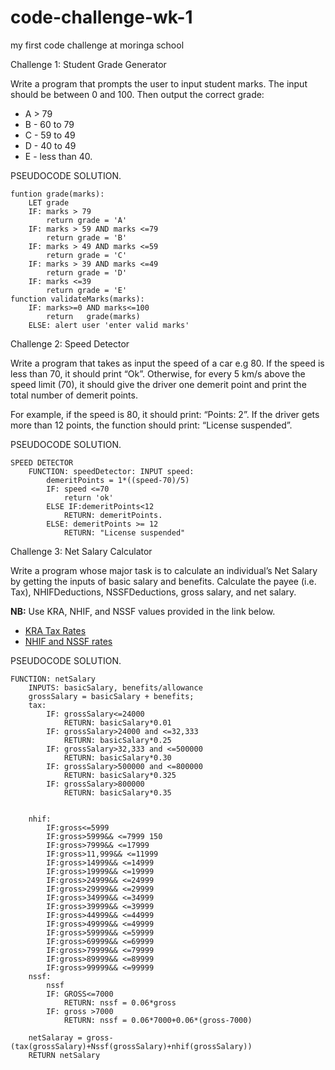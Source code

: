 # code-challenge-wk-1
my first code challenge at moringa school

Challenge 1: Student Grade Generator

Write a program that prompts the user to input student marks. The input should be between 0 and 100. Then output the correct grade:

- A > 79
- B - 60 to 79
- C - 59 to 49
- D - 40 to 49
- E - less than 40.

PSEUDOCODE SOLUTION.


    funtion grade(marks):
		LET grade
		IF: marks > 79
			return grade = 'A'
		IF: marks > 59 AND marks <=79
			return grade = 'B'
		IF: marks > 49 AND marks <=59
			return grade = 'C'
		IF: marks > 39 AND marks <=49
			return grade = 'D'
		IF: marks <=39
			return grade = 'E'
	function validateMarks(marks):
		IF: marks>=0 AND marks<=100
			return	 grade(marks)
		ELSE: alert user 'enter valid marks'
			

Challenge 2: Speed Detector

Write a program that takes as input the speed of a car e.g 80. If the speed is less than 70, it should print “Ok”. Otherwise, for every 5 km/s above the speed limit (70), it should give the driver one demerit point and print the total number of demerit points.

For example, if the speed is 80, it should print: “Points: 2”. If the driver gets more than 12 points, the function should print: “License suspended”.

PSEUDOCODE SOLUTION.

    SPEED DETECTOR
        FUNCTION: speedDetector: INPUT speed:
            demeritPoints = 1*((speed-70)/5)
            IF: speed <=70
                return 'ok'
            ELSE IF:demeritPoints<12
                RETURN: demeritPoints.
            ELSE: demeritPoints >= 12
                RETURN: "License suspended"


Challenge 3: Net Salary Calculator

Write a program whose major task is to calculate an individual’s Net Salary by getting the inputs of basic salary and benefits. Calculate the payee (i.e. Tax), NHIFDeductions, NSSFDeductions, gross salary, and net salary.

**NB:** Use KRA, NHIF, and NSSF values provided in the link below.

- [KRA Tax Rates](https://www.kra.go.ke/en/individual/calculate-tax/calculating-tax/paye)
- [NHIF and NSSF rates](https://www.aren.co.ke/payroll/taxrates.htm)

PSEUDOCODE SOLUTION.


    FUNCTION: netSalary
		INPUTS: basicSalary, benefits/allowance
		grossSalary = basicSalary + benefits;
		tax: 
			IF: grossSalary<=24000
				RETURN: basicSalary*0.01
			IF: grossSalary>24000 and <=32,333
				RETURN: basicSalary*0.25
			IF: grossSalary>32,333 and <=500000
				RETURN: basicSalary*0.30
			IF: grossSalary>500000 and <=800000
				RETURN: basicSalary*0.325
			IF: grossSalary>800000
				RETURN: basicSalary*0.35
			
		
		nhif:
			IF:gross<=5999 
			IF:gross>5999&& <=7999 150
			IF:gross>7999&& <=17999
			IF:gross>11,999&& <=11999
			IF:gross>14999&& <=14999
			IF:gross>19999&& <=19999
			IF:gross>24999&& <=24999
			IF:gross>29999&& <=29999
			IF:gross>34999&& <=34999
			IF:gross>39999&& <=39999
			IF:gross>44999&& <=44999
			IF:gross>49999&& <=49999
			IF:gross>59999&& <=59999
			IF:gross>69999&& <=69999
			IF:gross>79999&& <=79999
			IF:gross>89999&& <=89999
			IF:gross>99999&& <=99999
        nssf:
            nssf
            IF: GROSS<=7000
                RETURN: nssf = 0.06*gross
            IF: gross >7000
                RETURN: nssf = 0.06*7000+0.06*(gross-7000)

		netSalaray = gross-(tax(grossSalary)+Nssf(grossSalary)+nhif(grossSalary))
		RETURN netSalary